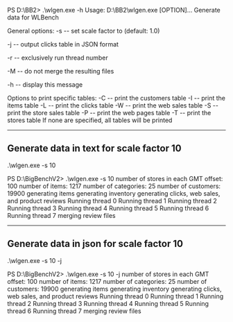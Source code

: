 PS D:\BB2> .\wlgen.exe -h
Usage: D:\BB2\wlgen.exe [OPTION]...
Generate data for WLBench

General options:
-s <n> -- set scale factor to <n> (default: 1.0)
 
-j     -- output clicks table in JSON format

-r <n> -- exclusively run thread number <n>

-M     -- do not merge the resulting files

-h     -- display this message

Options to print specific tables:
-C     -- print the customers table
-I     -- print the items table
-L     -- print the clicks table
-W     -- print the web sales table
-S     -- print the store sales table
-P     -- print the web pages table
-T     -- print the stores table
If none are specified, all tables will be printed

----------------------------------
 Generate data in text for scale factor 10
-----------------------------------
 .\wlgen.exe -s 10

  PS D:\BigBenchV2> .\wlgen.exe -s 10
number of stores in each GMT offset: 100
number of items: 1217
number of categories: 25
number of customers: 19900
generating items
generating inventory
generating clicks, web sales, and product reviews
Running thread 0
Running thread 1
Running thread 2
Running thread 3
Running thread 4
Running thread 5
Running thread 6
Running thread 7
merging review files
 
 ----------------------------------
 Generate data in json for scale factor 10
-----------------------------------
 .\wlgen.exe -s 10 -j
 
PS D:\BigBenchV2> .\wlgen.exe -s 10 -j
number of stores in each GMT offset: 100
number of items: 1217
number of categories: 25
number of customers: 19900
generating items
generating inventory
generating clicks, web sales, and product reviews
Running thread 0
Running thread 1
Running thread 2
Running thread 3
Running thread 4
Running thread 5
Running thread 6
Running thread 7
merging review files
